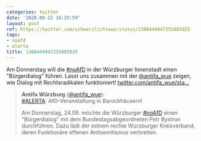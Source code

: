```yaml
---
categories: twitter
date: '2020-09-22 16:35:59'
layout: post
ref: https://twitter.com/schwarzlichtwue/status/1308444947255885825
tags:
- noafd
- alerta
title: 1308444947255885825
---
```

Am Donnerstag will die [#noAfD](/t/noafd) in der Würzburger Innenstadt einen "Bürgerdialog" führen. Lasst uns zusammen mit der [@antifa_wue](https://twitter.com/antifa_wue) zeigen, wie Dialog mit Rechtsradikalen funktioniert! [twitter.com/antifa_wue/sta…](https://twitter.com/antifa_wue/status/1308329190081671168)
> <b>Antifa Würzburg</b> ([@antifa_wue](https://twitter.com/antifa_wue)):  
>[#ALERTA](/t/alerta): AfD-Veranstaltung in Barockhäusern!  
>  
>  
>  
>Am Donnerstag, 24.09. möchte die Würzburger [#noAfD](/t/noafd) einen "Bürgerdialog" mit dem Bundestagsabgeordneten Petr Bystron durchführen. Dazu lädt der extrem rechte Würzburger Kreisverband, deren Funktionäre offenen Antisemitismus verbreiten.   

